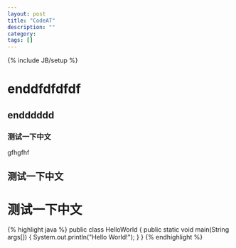 ```yaml
---
layout: post
title: "CodeAT"
description: ""
category: 
tags: []
---
```

{% include JB/setup %}
# enddfdfdfdf

## endddddd

### 测试一下中文

gfhgfhf

## 测试一下中文

# 测试一下中文

{% highlight java %}
public class HelloWorld {
    public static void main(String args[]) {
      System.out.println("Hello World!");
    }
}
{% endhighlight %}
